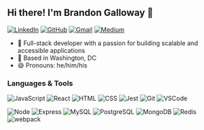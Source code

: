 ## Hi there! I'm Brandon Galloway 👋

[![LinkedIn](https://img.shields.io/badge/Brandon-Galloway%20-%230077B5.svg?&style=flat-square&logo=linkedin&logoColor=white&link=https://www.linkedin.com/in/brandon-galloway-5211b9b7/)](https://www.linkedin.com/in/brandon-galloway-5211b9b7/)
[![GitHub](https://img.shields.io/badge/thingetoo%20-%23121011.svg?&style=flat-square&logo=github&logoColor=white&link=https://github.com/thingetoo)](https://github.com/thingetoo)
[![Gmail](https://img.shields.io/badge/brandon.galloway2%20-%23D14836.svg?&&logo=gmail&logoColor=white&link=mailto:brandon.galloway2@gmail.com)](mailto:brandon.galloway2@gmail.com)
[![Medium](https://img.shields.io/badge/Medium-12100E?style=flat-square&logo=medium&logoColor=white)](https://brandongalloway.medium.com/)

- :office: Full-stack developer with a passion for building scalable and accessible applications
- :round_pushpin: Based in Washington, DC
- :smile: Pronouns: he/him/his

### Languages & Tools
![JavaScript](https://img.shields.io/badge/JavaScript%20-%23323330.svg?&style=flat-square&logo=javascript&logoColor=%23F7DF1E)
![React](https://img.shields.io/badge/React%20-%2320232a.svg?&style=flat-square&logo=react&logoColor=%2361DAFB)
![HTML](https://img.shields.io/badge/HTML5%20-%23E34F26.svg?&style=flat-square&logo=html5&logoColor=white)
![CSS](https://img.shields.io/badge/CSS3%20-%231572B6.svg?&style=flat-square&logo=css3&logoColor=white)
![Jest](https://img.shields.io/badge/Jest%20-%23C21325.svg?&style=flat-square&logo=Jest&logoColor=white)
![Git](https://img.shields.io/badge/Git%20-%23F05033.svg?&style=flat-square&logo=git&logoColor=white)
![VSCode](https://img.shields.io/badge/VS%20Code%20-%23007ACC.svg?&style=flat-square&logo=visual-studio-code&logoColor=white)

![Node](https://img.shields.io/badge/Node.js%20-%2343853D.svg?&style=flat-square&logo=node.js&logoColor=white)
![Express](https://img.shields.io/badge/Express%20-%23404d59.svg?&style=flat-square)
![MySQL](https://img.shields.io/badge/MySQL-%2300f.svg?&style=flat-square&logo=mysql&logoColor=white)
![PostgreSQL](https://img.shields.io/badge/PostgreSQL-%23316192.svg?&style=flat-square&logo=postgresql&logoColor=white)
![MongoDB](https://img.shields.io/badge/MongoDB-%234ea94b.svg?&style=flat-square&logo=mongodb&logoColor=white)
![Redis](https://img.shields.io/badge/-Redis-red)
![webpack](https://img.shields.io/badge/webpack%20-%238DD6F9.svg?&style=flat-square&logo=webpack&logoColor=black)
